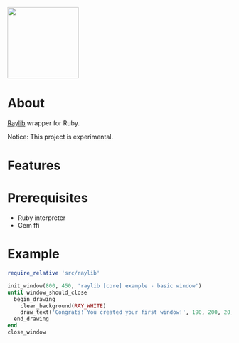 <p><img src="https://upload.wikimedia.org/wikipedia/commons/f/f4/Raylib_logo.png" width="160" height="160"></p>

# About
[Raylib](https://www.raylib.com/) wrapper for Ruby.

Notice: This project is experimental.

# Features

# Prerequisites
- Ruby interpreter
- Gem ffi

#  Example
```Ruby
require_relative 'src/raylib'

init_window(800, 450, 'raylib [core] example - basic window')
until window_should_close
  begin_drawing
    clear_background(RAY_WHITE)
    draw_text('Congrats! You created your first window!', 190, 200, 20, LIGHT_GRAY)
  end_drawing
end
close_window
```
